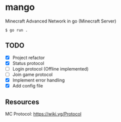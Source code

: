 # mango
Minecraft Advanced Network in go (Minecraft Server) 


`$ go run .`

## TODO
- [x] Project refactor ️
- [x] Status protocol 
- [ ] Login protocol (Offline implemented)
- [ ] Join game protocol
- [x] Implement error handling 
- [x] Add config file

## Resources

MC Protocol: https://wiki.vg/Protocol
